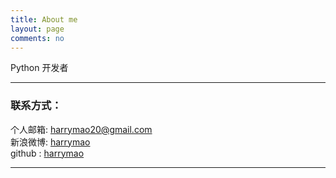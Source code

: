 ```yaml
---
title: About me
layout: page
comments: no
---
```


Python 开发者    



----

### 联系方式：        

个人邮箱: [harrymao20@gmail.com](mailto:harrymao20@gmail.com)     
新浪微博: [harrymao](https://weibo.com/harrymao18/)	    
github : [harrymao](https://github.com/harrymao)        


----
